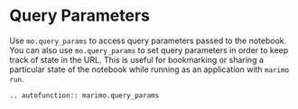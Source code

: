 # Query Parameters

Use `mo.query_params` to access query parameters passed to the notebook. You
can also use `mo.query_params` to set query parameters in order to keep track
of state in the URL. This is useful for bookmarking or sharing a particular
state of the notebook while running as an application with `marimo run`.

```{eval-rst}
.. autofunction:: marimo.query_params
```
